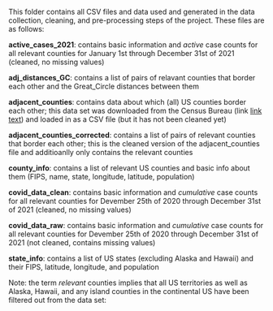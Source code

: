 This folder contains all CSV files and data used and generated in the data collection, cleaning, and pre-processing steps of the project. These files are as follows:

**active_cases_2021**: contains basic information and _active_ case counts for all relevant counties for January 1st through December 31st of 2021 (cleaned, no missing values)

**adj_distances_GC**: contains a list of pairs of relavant counties that border each other and the Great_Circle distances between them

**adjacent_counties**: contains data about which (all) US counties border each other; this data set was downloaded from the Census Bureau (link [link text](https://www.census.gov/geographies/reference-files/2010/geo/county-adjacency.html)) and loaded in as a CSV file (but it has not been cleaned yet)

**adjacent_counties_corrected**: contains a list of pairs of relevant counties that border each other; this is the cleaned version of the adjacent_counties file and additioanlly only contains the relevant counties

**county_info**: contains a list of relevant US counties and basic info about them (FIPS, name, state, longitude, latitude, population)

**covid_data_clean**: contains basic information and _cumulative_ case counts for all relevant counties for Devember 25th of 2020 through December 31st of 2021 (cleaned, no missing values)

**covid_data_raw**: contains basic information and _cumulative_ case counts for all relevant counties for Devember 25th of 2020 through December 31st of 2021 (not cleaned, contains missing values)

**state_info**: contains a list of US states (excluding Alaska and Hawaii) and their FIPS, latitude, longitude, and population

Note: the term _relevant_ counties implies that all US territories as well as Alaska, Hawaii, and any island counties in the continental US have been filtered out from the data set:
